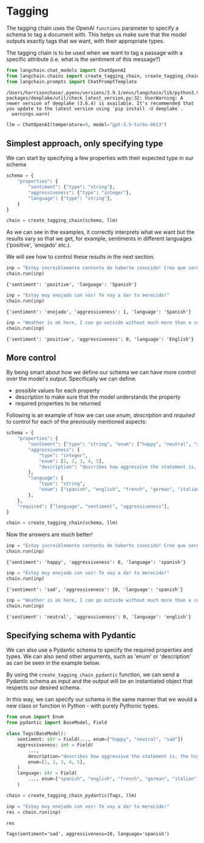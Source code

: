 # Tagging

The tagging chain uses the OpenAI `functions` parameter to specify a schema to tag a document with. This helps us make sure that the model outputs exactly tags that we want, with their appropriate types.

The tagging chain is to be used when we want to tag a passage with a specific attribute (i.e. what is the sentiment of this message?)


```python
from langchain.chat_models import ChatOpenAI
from langchain.chains import create_tagging_chain, create_tagging_chain_pydantic
from langchain.prompts import ChatPromptTemplate
```

    /Users/harrisonchase/.pyenv/versions/3.9.1/envs/langchain/lib/python3.9/site-packages/deeplake/util/check_latest_version.py:32: UserWarning: A newer version of deeplake (3.6.4) is available. It's recommended that you update to the latest version using `pip install -U deeplake`.
      warnings.warn(
    


```python
llm = ChatOpenAI(temperature=0, model="gpt-3.5-turbo-0613")
```

## Simplest approach, only specifying type

We can start by specifying a few properties with their expected type in our schema


```python
schema = {
    "properties": {
        "sentiment": {"type": "string"},
        "aggressiveness": {"type": "integer"},
        "language": {"type": "string"},
    }
}
```


```python
chain = create_tagging_chain(schema, llm)
```

As we can see in the examples, it correctly interprets what we want but the results vary so that we get, for example, sentiments in different languages ('positive', 'enojado' etc.).

We will see how to control these results in the next section.


```python
inp = "Estoy increiblemente contento de haberte conocido! Creo que seremos muy buenos amigos!"
chain.run(inp)
```




    {'sentiment': 'positive', 'language': 'Spanish'}




```python
inp = "Estoy muy enojado con vos! Te voy a dar tu merecido!"
chain.run(inp)
```




    {'sentiment': 'enojado', 'aggressiveness': 1, 'language': 'Spanish'}




```python
inp = "Weather is ok here, I can go outside without much more than a coat"
chain.run(inp)
```




    {'sentiment': 'positive', 'aggressiveness': 0, 'language': 'English'}



## More control

By being smart about how we define our schema we can have more control over the model's output. Specifically we can define:

- possible values for each property
- description to make sure that the model understands the property
- required properties to be returned

Following is an example of how we can use _enum_, _description_ and _required_ to control for each of the previously mentioned aspects:


```python
schema = {
    "properties": {
        "sentiment": {"type": "string", "enum": ["happy", "neutral", "sad"]},
        "aggressiveness": {
            "type": "integer",
            "enum": [1, 2, 3, 4, 5],
            "description": "describes how aggressive the statement is, the higher the number the more aggressive",
        },
        "language": {
            "type": "string",
            "enum": ["spanish", "english", "french", "german", "italian"],
        },
    },
    "required": ["language", "sentiment", "aggressiveness"],
}
```


```python
chain = create_tagging_chain(schema, llm)
```

Now the answers are much better!


```python
inp = "Estoy increiblemente contento de haberte conocido! Creo que seremos muy buenos amigos!"
chain.run(inp)
```




    {'sentiment': 'happy', 'aggressiveness': 0, 'language': 'spanish'}




```python
inp = "Estoy muy enojado con vos! Te voy a dar tu merecido!"
chain.run(inp)
```




    {'sentiment': 'sad', 'aggressiveness': 10, 'language': 'spanish'}




```python
inp = "Weather is ok here, I can go outside without much more than a coat"
chain.run(inp)
```




    {'sentiment': 'neutral', 'aggressiveness': 0, 'language': 'english'}



## Specifying schema with Pydantic

We can also use a Pydantic schema to specify the required properties and types. We can also send other arguments, such as 'enum' or 'description' as can be seen in the example below.

By using the `create_tagging_chain_pydantic` function, we can send a Pydantic schema as input and the output will be an instantiated object that respects our desired schema. 

In this way, we can specify our schema in the same manner that we would a new class or function in Python - with purely Pythonic types.


```python
from enum import Enum
from pydantic import BaseModel, Field
```


```python
class Tags(BaseModel):
    sentiment: str = Field(..., enum=["happy", "neutral", "sad"])
    aggressiveness: int = Field(
        ...,
        description="describes how aggressive the statement is, the higher the number the more aggressive",
        enum=[1, 2, 3, 4, 5],
    )
    language: str = Field(
        ..., enum=["spanish", "english", "french", "german", "italian"]
    )
```


```python
chain = create_tagging_chain_pydantic(Tags, llm)
```


```python
inp = "Estoy muy enojado con vos! Te voy a dar tu merecido!"
res = chain.run(inp)
```


```python
res
```




    Tags(sentiment='sad', aggressiveness=10, language='spanish')


